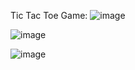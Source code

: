 Tic Tac Toe Game:
![image](https://github.com/Pakhi-556/Tic-Tac-Toe-Game/assets/127219703/ad406f42-6c04-4802-866c-52bcfa468223)

![image](https://github.com/Pakhi-556/Tic-Tac-Toe-Game/assets/127219703/0be499c8-b7bd-4cc8-90bb-cc8ddf156726)


![image](https://github.com/Pakhi-556/Tic-Tac-Toe-Game/assets/127219703/f96c8f47-8140-44b6-be31-d611f1aebff1)

